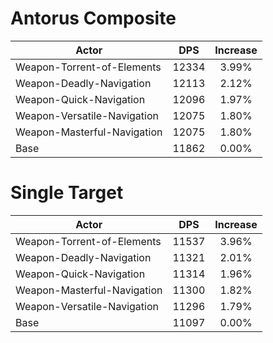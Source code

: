 # Antorus Composite
| Actor | DPS | Increase |
|---|:---:|:---:|
|Weapon-Torrent-of-Elements|12334|3.99%|
|Weapon-Deadly-Navigation|12113|2.12%|
|Weapon-Quick-Navigation|12096|1.97%|
|Weapon-Versatile-Navigation|12075|1.80%|
|Weapon-Masterful-Navigation|12075|1.80%|
|Base|11862|0.00%|

# Single Target
| Actor | DPS | Increase |
|---|:---:|:---:|
|Weapon-Torrent-of-Elements|11537|3.96%|
|Weapon-Deadly-Navigation|11321|2.01%|
|Weapon-Quick-Navigation|11314|1.96%|
|Weapon-Masterful-Navigation|11300|1.82%|
|Weapon-Versatile-Navigation|11296|1.79%|
|Base|11097|0.00%|
